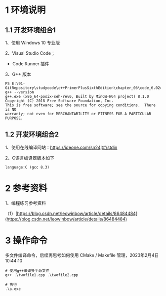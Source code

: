 # 1 环境说明



## 1.1 开发环境组合1

1、使用 Windows 10 专业版

2、Visual Studio Code；

 - Code Runner 插件

3、G++ 版本

```shell
PS E:\91-GitRepository\studycode\c++PrimerPlusSixthEdition\chapter_06\code_6.02> g++ --version
g++.exe (x86_64-posix-seh-rev0, Built by MinGW-W64 project) 8.1.0
Copyright (C) 2018 Free Software Foundation, Inc.
This is free software; see the source for copying conditions.  There is NO
warranty; not even for MERCHANTABILITY or FITNESS FOR A PARTICULAR PURPOSE.
```


## 1.2 开发环境组合2

1、使用在线编译网站：https://ideone.com/sn24jt#/stdin

2、C语言编译器版本如下

```shell
language:C (gcc 8.3)
```



# 2 参考资料

1、编程练习参考资料

（1）[https://blog.csdn.net/leowinbow/article/details/86484484](https://blog.csdn.net/leowinbow/article/details/86484484)

# 3 操作命令

多文件编译命令，后续再思考如何使用 CMake / Makefile 管理，2023年2月4日10:44:10

```shell
# 使用g++编译多个源文件
g++ .\twofile1.cpp .\twofile2.cpp

# 执行
.\a.exe
```

